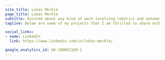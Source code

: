 ```yaml
---
site_title: Lukas Merkle
page_title: Lukas Merkle
subtitle: Excited about any kind of work involving robotics and automation, particularly in the field of perception and planning.
tagline: Below are some of my projects that I am thrilled to share with you. Feel free to browse through all the available descriptions and media.

social_links:
- name: LinkedIn
  link: https://www.linkedin.com/in/lukas-merkle/

google_analytics_id: UA-109652169-1
---
```

    